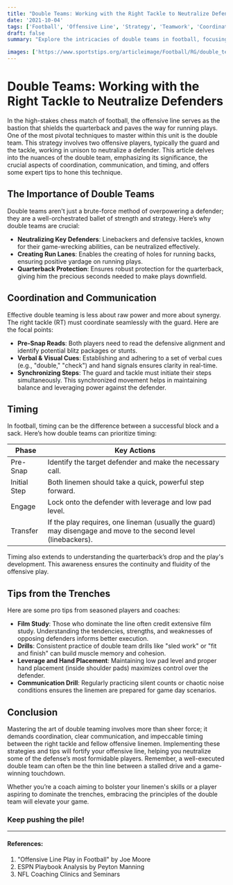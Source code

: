 ```yaml
---
title: "Double Teams: Working with the Right Tackle to Neutralize Defenders"
date: '2021-10-04'
tags: ['Football', 'Offensive Line', 'Strategy', 'Teamwork', 'Coordination', 'Communication', 'Blocking Techniques', 'Coaching Tips', 'Defensive Strategies']
draft: false
summary: "Explore the intricacies of double teams in football, focusing on the coordination, communication, and timing between the right tackle and other offensive linemen to neutralize defenders effectively."

images: ['https://www.sportstips.org/articleimage/Football/RG/double_teams_working_with_the_right_tackle_to_neutralize_defenders.webp']
---
```


# Double Teams: Working with the Right Tackle to Neutralize Defenders

In the high-stakes chess match of football, the offensive line serves as the bastion that shields the quarterback and paves the way for running plays. One of the most pivotal techniques to master within this unit is the double team. This strategy involves two offensive players, typically the guard and the tackle, working in unison to neutralize a defender. This article delves into the nuances of the double team, emphasizing its significance, the crucial aspects of coordination, communication, and timing, and offers some expert tips to hone this technique.

## The Importance of Double Teams

Double teams aren't just a brute-force method of overpowering a defender; they are a well-orchestrated ballet of strength and strategy. Here’s why double teams are crucial:

- **Neutralizing Key Defenders**: Linebackers and defensive tackles, known for their game-wrecking abilities, can be neutralized effectively.
- **Creating Run Lanes**: Enables the creating of holes for running backs, ensuring positive yardage on running plays.
- **Quarterback Protection**: Ensures robust protection for the quarterback, giving him the precious seconds needed to make plays downfield.

## Coordination and Communication

Effective double teaming is less about raw power and more about synergy. The right tackle (RT) must coordinate seamlessly with the guard. Here are the focal points:

- **Pre-Snap Reads**: Both players need to read the defensive alignment and identify potential blitz packages or stunts.
- **Verbal & Visual Cues**: Establishing and adhering to a set of verbal cues (e.g., "double," "check") and hand signals ensures clarity in real-time.
- **Synchronizing Steps**: The guard and tackle must initiate their steps simultaneously. This synchronized movement helps in maintaining balance and leveraging power against the defender.

## Timing

In football, timing can be the difference between a successful block and a sack. Here’s how double teams can prioritize timing:

| Phase        | Key Actions                                                |
|--------------|------------------------------------------------------------|
| Pre-Snap     | Identify the target defender and make the necessary call.  |
| Initial Step | Both linemen should take a quick, powerful step forward.   |
| Engage       | Lock onto the defender with leverage and low pad level.    |
| Transfer     | If the play requires, one lineman (usually the guard) may disengage and move to the second level (linebackers). |

Timing also extends to understanding the quarterback’s drop and the play's development. This awareness ensures the continuity and fluidity of the offensive play.

## Tips from the Trenches

Here are some pro tips from seasoned players and coaches:

- **Film Study**: Those who dominate the line often credit extensive film study. Understanding the tendencies, strengths, and weaknesses of opposing defenders informs better execution.
- **Drills**: Consistent practice of double team drills like "sled work" or "fit and finish" can build muscle memory and cohesion.
- **Leverage and Hand Placement**: Maintaining low pad level and proper hand placement (inside shoulder pads) maximizes control over the defender.
- **Communication Drill**: Regularly practicing silent counts or chaotic noise conditions ensures the linemen are prepared for game day scenarios.

## Conclusion

Mastering the art of double teaming involves more than sheer force; it demands coordination, clear communication, and impeccable timing between the right tackle and fellow offensive linemen. Implementing these strategies and tips will fortify your offensive line, helping you neutralize some of the defense’s most formidable players. Remember, a well-executed double team can often be the thin line between a stalled drive and a game-winning touchdown.

Whether you’re a coach aiming to bolster your linemen's skills or a player aspiring to dominate the trenches, embracing the principles of the double team will elevate your game. 

### Keep pushing the pile!

---

#### References:

1. "Offensive Line Play in Football" by Joe Moore
2. ESPN Playbook Analysis by Peyton Manning
3. NFL Coaching Clinics and Seminars 
```